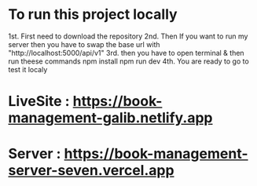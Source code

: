 # To run this project locally 
1st. First need to download the repository
2nd. Then If you want to run my server then you have to swap the base url with "http://localhost:5000/api/v1"
3rd. then you have to open terminal & then run theese commands 
      npm install 
      npm run dev
4th.  You are ready to go to test it localy

# LiveSite : https://book-management-galib.netlify.app
# Server   : https://book-management-server-seven.vercel.app